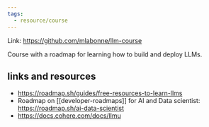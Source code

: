 ```yaml
---
tags:
  - resource/course
---
```


Link: https://github.com/mlabonne/llm-course

Course with a roadmap for learning how to build and deploy LLMs.

## links and resources

- https://roadmap.sh/guides/free-resources-to-learn-llms
- Roadmap on [[developer-roadmaps]] for AI and Data scientist:
    https://roadmap.sh/ai-data-scientist
- https://docs.cohere.com/docs/llmu
